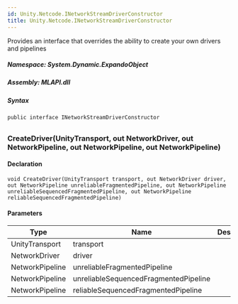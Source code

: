 ```yaml
---  
id: Unity.Netcode.INetworkStreamDriverConstructor  
title: Unity.Netcode.INetworkStreamDriverConstructor  
---
```


<div class="markdown level0 summary">

Provides an interface that overrides the ability to create your own
drivers and pipelines

</div>

<div class="markdown level0 conceptual">

</div>

##### **Namespace**: System.Dynamic.ExpandoObject

##### **Assembly**: MLAPI.dll

##### Syntax

``` lang-csharp
public interface INetworkStreamDriverConstructor
```

## 

### CreateDriver(UnityTransport, out NetworkDriver, out NetworkPipeline, out NetworkPipeline, out NetworkPipeline)

<div class="markdown level1 summary">

</div>

<div class="markdown level1 conceptual">

</div>

#### Declaration

``` lang-csharp
void CreateDriver(UnityTransport transport, out NetworkDriver driver, out NetworkPipeline unreliableFragmentedPipeline, out NetworkPipeline unreliableSequencedFragmentedPipeline, out NetworkPipeline reliableSequencedFragmentedPipeline)
```

#### Parameters

| Type            | Name                                  | Description |
|-----------------|---------------------------------------|-------------|
| UnityTransport  | transport                             |             |
| NetworkDriver   | driver                                |             |
| NetworkPipeline | unreliableFragmentedPipeline          |             |
| NetworkPipeline | unreliableSequencedFragmentedPipeline |             |
| NetworkPipeline | reliableSequencedFragmentedPipeline   |             |
